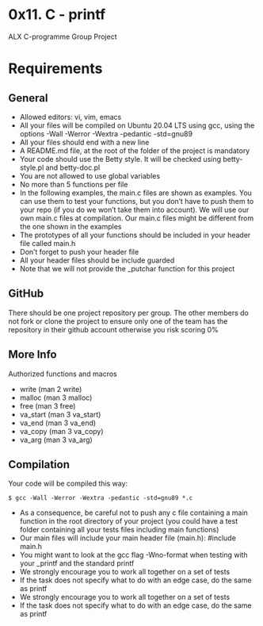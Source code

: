 # 0x11. C - printf

ALX C-programme Group Project

# Requirements
## General
-  Allowed editors: vi, vim, emacs
-  All your files will be compiled on Ubuntu 20.04 LTS using gcc, using the options -Wall -Werror -Wextra -pedantic -std=gnu89
-  All your files should end with a new line
-  A README.md file, at the root of the folder of the project is mandatory
-  Your code should use the Betty style. It will be checked using betty-style.pl and betty-doc.pl
-  You are not allowed to use global variables
-  No more than 5 functions per file
-  In the following examples, the main.c files are shown as examples. You can use them to test your functions, but you don’t have to push them to your repo (if you do we won’t take them into account). We will use our own main.c files at compilation. Our main.c files might be different from the one shown in the examples
-  The prototypes of all your functions should be included in your header file called main.h
-  Don’t forget to push your header file
-  All your header files should be include guarded
-  Note that we will not provide the _putchar function for this project

## GitHub
There should be one project repository per group. The other members do not fork or clone the project to ensure only one of the team has the repository in their github account otherwise you risk scoring 0%

## More Info
Authorized functions and macros
-  write (man 2 write)
-  malloc (man 3 malloc)
-  free (man 3 free)
-  va_start (man 3 va_start)
-  va_end (man 3 va_end)
-  va_copy (man 3 va_copy)
-  va_arg (man 3 va_arg)

## Compilation
Your code will be compiled this way:

<code>$ gcc -Wall -Werror -Wextra -pedantic -std=gnu89 *.c</code>

- As a consequence, be careful not to push any c file containing a main function in the root directory of your project (you could have a test folder containing all your tests files including main functions)
- Our main files will include your main header file (main.h): #include main.h
-  You might want to look at the gcc flag -Wno-format when testing with your _printf and the standard printf
-  We strongly encourage you to work all together on a set of tests
-  If the task does not specify what to do with an edge case, do the same as printf
-  We strongly encourage you to work all together on a set of tests
-  If the task does not specify what to do with an edge case, do the same as printf


